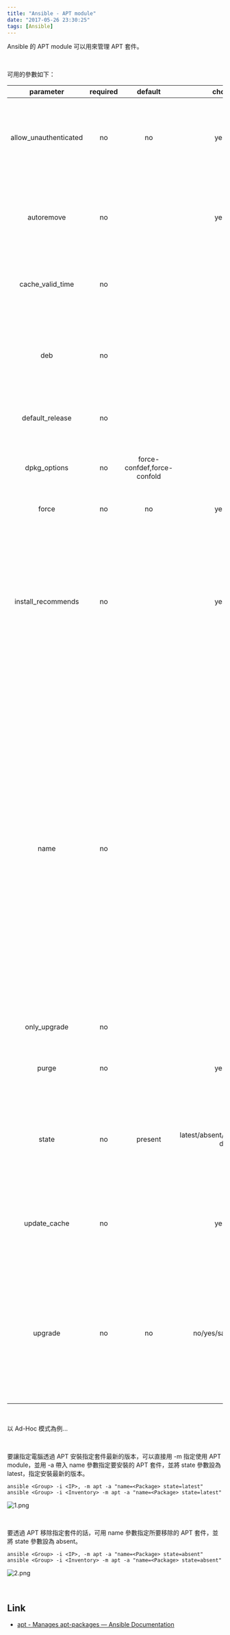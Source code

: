 ```yaml
---
title: "Ansible - APT module"
date: "2017-05-26 23:30:25"
tags: [Ansible]
---
```



Ansible 的 APT module 可以用來管理 APT 套件。  

<!-- More -->

<br/>


可用的參數如下：  

| parameter | required | default | choices | comments |
|:-------------:|:-------------:|:-------------:|:-------------:|:-------------:|
| allow_unauthenticated | no | no | yes/no | Ignore if packages cannot be authenticated. This is useful for bootstrapping environments that manage their own apt-key setup. |
| autoremove | no | | yes/no | If yes, remove unused dependency packages for all module states except build-dep. It can also be used as the only option. |
| cache_valid_time | no | | | Update the apt cache if its older than the cache_valid_time. This option is set in seconds. |
| deb | no | | | Path to a .deb package on the remote machine.If :// in the path, ansible will attempt to download deb before installing. (Version added 2.1) | 
| default_release | no | | | Corresponds to the -t option for apt and sets pin priorities |
| dpkg_options | no | force-confdef,force-confold | | Add dpkg options to apt command. Options should be supplied as comma separated list |
| force | no | no | yes/no | If yes, force installs/removes. |
| install_recommends | no | | yes/no | Corresponds to the --no-install-recommends option for apt. yes installs recommended packages. no does not install recommended packages. By default, Ansible will use the same defaults as the operating system. Suggested packages are never installed. |
| name | no | | | A package name, like foo, or package specifier with version, like foo=1.0. Name wildcards (fnmatch) like apt* and version wildcards like foo=1.0* are also supported. Note that the apt-get commandline supports implicit regex matches here but we do not because it can let typos through easier (If you typo foo as fo apt-get would install packages that have "fo" in their name with a warning and a prompt for the user. Since we don't have warnings and prompts before installing we disallow this. Use an explicit fnmatch pattern if you want wildcarding) |
| only_upgrade | no | | | Only upgrade a package if it is already installed. |
| purge | no | | yes/no | Will force purging of configuration files if the module state is set to absent. |
| state | no | present | latest/absent/present/build-dep | Indicates the desired package state. latest ensures that the latest version is installed. build-dep ensures the package build dependencies are installed. |
| update_cache | no | | yes/no | Run the equivalent of apt-get update before the operation. Can be run as part of the package installation or as a separate step. |
| upgrade | no | no | no/yes/safe/full/dist | If yes or safe, performs an aptitude safe-upgrade.If full, performs an aptitude full-upgrade.If dist, performs an apt-get dist-upgrade.Note: This does not upgrade a specific package, use state=latest for that. |

<br/>


以 Ad-Hoc 模式為例...

<br/>


要讓指定電腦透過 APT 安裝指定套件最新的版本，可以直接用 -m 指定使用 APT module，並用 -a 帶入 name 參數指定要安裝的 APT 套件，並將 state 參數設為 latest，指定安裝最新的版本。  

    ansible <Group> -i <IP>, -m apt -a "name=<Package> state=latest"
    ansible <Group> -i <Inventory> -m apt -a "name=<Package> state=latest"

![1.png](1.png)

<br/>


要透過 APT 移除指定套件的話，可用 name 參數指定所要移除的 APT 套件，並將 state 參數設為 absent。  

    ansible <Group> -i <IP>, -m apt -a "name=<Package> state=absent"
    ansible <Group> -i <Inventory> -m apt -a "name=<Package> state=absent"

![2.png](2.png)

<br/>


Link
----
* [apt - Manages apt-packages — Ansible Documentation](http://docs.ansible.com/ansible/apt_module.html)
